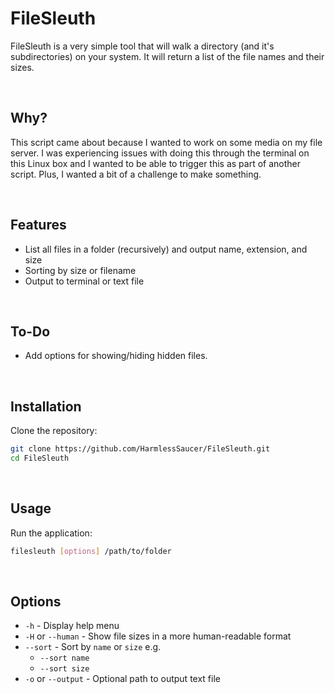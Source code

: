 # FileSleuth

FileSleuth is a very simple tool that will walk a directory (and it's subdirectories) on your system. It will return a list of the file names and their sizes.

&nbsp;

## Why?

This script came about because I wanted to work on some media on my file server.  I was experiencing issues with doing this through the terminal on this Linux box and I wanted to be able to trigger this as part of another script.
Plus, I wanted a bit of a challenge to make something.

&nbsp;

## Features

- List all files in a folder (recursively) and output name, extension, and size
- Sorting by size or filename
- Output to terminal or text file

&nbsp;

## To-Do

- Add options for showing/hiding hidden files.

&nbsp;

## Installation

Clone the repository:

```bash
git clone https://github.com/HarmlessSaucer/FileSleuth.git
cd FileSleuth
```

&nbsp;

## Usage

Run the application:

```bash
filesleuth [options] /path/to/folder
```

&nbsp;

## Options

- `-h` - Display help menu
- `-H` or `--human` - Show file sizes in a more human-readable format
- `--sort` - Sort by `name` or `size` e.g.
  - `--sort name`
  - `--sort size`
- `-o` or `--output` - Optional path to output text file
